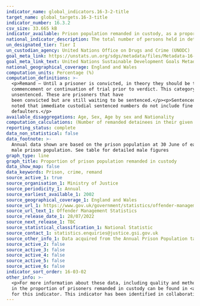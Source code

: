 ```yaml
---
indicator_name: global_indicators.16-3-2-title
target_name: global_targets.16-3-title
indicator_number: 16.3.2
csv_size: 33.665 kB
indicator_available: Prison population remanded in custody, as a proportion of overall prison population
national_indicator_description: The total number of persons held in detention who have not yet been sentenced, as a percentage of the total number of persons held in detention, on a specified date.
un_designated_tier: Tier I
un_custodian_agency: United Nations Office on Drugs and Crime (UNODC)
goal_meta_link: https://unstats.un.org/sdgs/metadata/files/Metadata-16-03-02.pdf
goal_meta_link_text: United Nations Sustainable Development Goals Metadata (PDF 209 KB)
national_geographical_coverage: England and Wales
computation_units: Percentage (%)
computation_definitions: >-
  <p>Remand – Until a prisoner is convicted, in theory they should be treated as innocent until proven guilty. Prisoners in custody on remand are those awaiting
  commencement or continuation of trial prior to verdict. This category also includes those prisoners that are convicted
  unsentenced. These are prisoners that have
  been convicted but are still waiting to be sentenced.</p><p>Sentenced – Those held in custody as a result of receiving a sentence in a criminal court. Persons committed for default of a fine are normally included in this group. It should be
  noted that immediate custodial sentenced numbers do not include fine
  defaulters.</p>
available_disaggregations: Age, Sex, Age by sex and Nationality
computation_calculations: (Number of remanded detainees in their given group / prison population in their given group) * 100
reporting_status: complete
data_non_statistical: false
data_footnote: >-
  Annual data shown are based on the prison population at 30 June of each year. Data prior to 2009 is available from the source but is not presented here due to a change in the data series. Graph lines for male figures are often obscured by headline figures due to the proportionally high
  male prison population. See table for detailed male figures
graph_type: line
graph_title: Proportion of prison population remanded in custody
data_show_map: false
data_keywords: Prison, crime, remand
source_active_1: true
source_organisation_1: Ministry of Justice
source_periodicity_1: Annual
source_earliest_available_1: 2002
source_geographical_coverage_1: England and Wales
source_url_1: https://www.gov.uk/government/statistics/offender-management-statistics-quarterly-january-to-march-2022
source_url_text_1: Offender Management Statistics
source_release_date_1: 28/07/2022
source_next_release_1: TBC
source_statistical_classification_1: National Statistic
source_contact_1: statistics.enquiries@justice.gsi.gov.uk
source_other_info_1: Data acquired from the Annual Prison Population tables (A1.7 and A1.11).
source_active_2: false
source_active_3: false
source_active_4: false
source_active_5: false
source_active_6: false
indicator_sort_order: 16-03-02
other_info: >-
  <p>For more information about these data, including quality and methodology please see the <a href="https://www.gov.uk/government/statistics/offender-management-statistics-quarterly-january-to-march-2022">Guide to offender management statistics</a>. An explanation of the recent increase
  in the proportion of prisoners remanded in custody can be found in <a href="https://www.gov.uk/government/statistics/offender-management-statistics-quarterly-january-to-march-2022">Offender management statistics quarterly - January to March 2022.</a></p> Data follows the UN specification
  for this indicator. This indicator has been identified in collaboration with topic experts.
---
```

